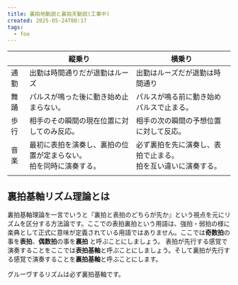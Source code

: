 ```yaml
---
title: 裏拍地動説と裏拍天動説(工事中)
created: 2025-05-24T00:17
tags:
  - foo
---
```


|     | 縦乗り                                  | 横乗り                                |
| --- | ------------------------------------ | ---------------------------------- |
| 通勤  | 出勤は時間通りだが退勤はルーズ                      | 出勤はルーズだが退勤は時間通り                    |
| 舞踊  | パルスが鳴った後に動き始め止まらない。                  | パルスが鳴る前に動き始めパルスで止まる。               |
| 歩行  | 相手のその瞬間の現在位置に対してのみ反応。                | 相手の次の瞬間の予想位置に対して反応。                |
| 音楽  | 最初に表拍を演奏し、裏拍の位置が定まらない。<br>拍を同時に演奏する。 | 必ず裏拍を先に演奏し、表拍で止まる。<br>拍を互い違いに演奏する。 |
|     |                                      |                                    |

## 裏拍基軸リズム理論とは

裏拍基軸理論を一言でいうと『裏拍と表拍のどちらが先か』という視点を元にリズムを区分する方法論です。ここでの表拍裏拍という用語は、強拍・弱拍の様に楽典として正式に意味が定義されている用語ではありません。ここでは**奇数拍**の事を**表拍**、**偶数拍**の事を**裏拍** と呼ぶことにしましょう。 表拍が先行する感覚で演奏することをここでは**表拍基軸**と呼ぶことにしましょう。そして裏拍が先行する感覚で演奏することを**裏拍基軸**と呼ぶことにします。

グルーヴするリズムは必ず裏拍基軸です。
